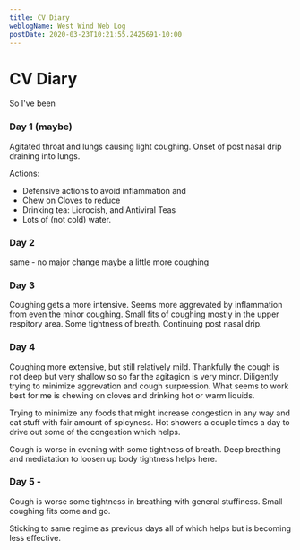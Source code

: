 ```yaml
---
title: CV Diary
weblogName: West Wind Web Log
postDate: 2020-03-23T10:21:55.2425691-10:00
---
```

# CV Diary

So I've been 


### Day 1 (maybe)
Agitated throat and lungs causing light coughing. Onset of post nasal drip draining into lungs.

Actions:
* Defensive actions to avoid inflammation and 
* Chew on Cloves to reduce 
* Drinking tea: Licrocish, and Antiviral Teas
* Lots of (not cold) water.

### Day 2
same - no major change maybe a little more coughing

### Day 3
Coughing gets a more intensive. Seems more aggrevated by inflammation from even the minor coughing. Small fits of coughing mostly in the upper respitory area. Some tightness of breath. Continuing post nasal drip.

### Day 4
Coughing more extensive, but still relatively mild. Thankfully the cough is not deep but very shallow so so far the agitagion is very minor. Diligently trying to minimize aggrevation and cough surpression. What seems to work best for me is chewing on cloves and drinking hot or warm liquids.

Trying to minimize any foods that might increase congestion in any way and eat stuff with fair amount of spicyness. Hot showers a couple times a day to drive out some of the congestion which helps.

Cough is worse in evening with some tightness of breath. Deep breathing and mediatation to loosen up body tightness helps here.

### Day 5 - 
Cough is worse some tightness in breathing with general stuffiness. Small coughing fits come and go.

Sticking to same regime as previous days all of which helps but is becoming less effective.